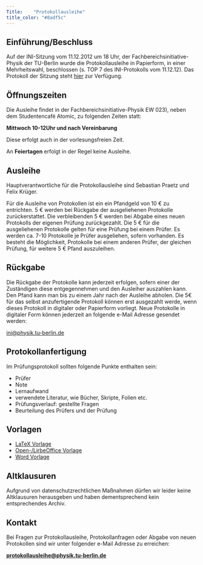 ```yaml
---
Title:	  "Protokollausleihe"
title_color: "#8adf5c"
---
```


## Einführung/Beschluss

Auf der INI-Sitzung vom 11.12.2012 um 18 Uhr, der Fachbereichsinitiative-Physik der TU-Berlin wurde die Protokollausleihe in Papierform, in einer Mehrheitswahl, beschlossen (s. TOP 7 des INI-Protokolls vom 11.12.12). Das Protokoll der Sitzung steht [hier](http://ini.physik.tu-berlin.de/documents "Piratenpad Dokumente") zur Verfügung.

## Öffnungszeiten

Die Ausleihe findet in der Fachbereichsinitiative-Physik EW 023), neben dem Studentencafé Atomic, zu folgenden Zeiten statt:

**Mittwoch 10-12Uhr und nach Vereinbarung**

Diese erfolgt auch in der vorlesungsfreien Zeit.

An __Feiertagen__  erfolgt in der Regel keine Ausleihe.

## Ausleihe

Hauptverantwortliche für die Protokollausleihe sind Sebastian Praetz und Felix Krüger.

Für die Ausleihe von Protokollen ist ein ein Pfandgeld von 10 € zu entrichten. 5 € werden bei Rückgabe der ausgeliehenen Protokolle zurückerstattet. Die verbleibenden 5 € werden bei Abgabe eines neuen Protokolls der eigenen Prüfung zurückgezahlt. Die 5 €  für die ausgeliehenen Protokolle  gelten für eine Prüfung bei einem Prüfer. Es werden ca. 7-10 Protokolle je Prüfer ausgeliehen, sofern  vorhanden. Es besteht die Möglichkeit, Protokolle bei einem anderen Prüfer, der gleichen Prüfung, für weitere 5 € Pfand auszuleihen.

## Rückgabe

Die Rückgabe der Protokolle kann jederzeit erfolgen, sofern einer der Zuständigen diese entgegennehmen und den Ausleiher auszahlen kann. Den Pfand kann man bis zu einem Jahr nach der Ausleihe abholen. Die 5€ für das selbst anzufertigende Protokoll können erst ausgezahlt werde, wenn dieses Protokoll in digitaler oder Papierform  vorliegt. Neue Protokolle in digitaler Form können jederzeit an folgende e-Mail Adresse gesendet werden:

ini@physik.tu-berlin.de

## Protokollanfertigung

Im Prüfungsprotokoll sollten folgende Punkte enthalten sein:

* Prüfer
* Note
* Lernaufwand
* verwendete Literatur, wie Bücher, Skripte, Folien etc.
* Prüfungsverlauf: gestellte Fragen
* Beurteilung des Prüfers und der Prüfung

## Vorlagen

* [LaTeX Vorlage](http://ini.physik.tu-berlin.de/vorlagen/vorlage.tex)
* [Open-/LirbeOffice Vorlage](http://ini.physik.tu-berlin.de/vorlagen/vorlage.odt)
* [Word Vorlage](http://ini.physik.tu-berlin.de/vorlagen/vorlage.doc)

## Altklausuren

Aufgrund von datenschutzrechtlichen Maßnahmen dürfen wir leider keine Altklausuren herausgeben und haben dementsprechend kein entsprechendes Archiv.

## Kontakt

Bei Fragen zur Protokollausleihe, Protokollanfragen oder Abgabe von neuen Protokollen sind wir unter folgender e-Mail Adresse zu erreichen:

[**protokollausleihe@physik.tu-berlin.de**](mailto:protokollausleihe@physik.tu-berlin.de)



